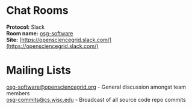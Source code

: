 # Chat Rooms

**Protocol:** Slack    
**Room name:** [osg-software](https://opensciencegrid.slack.com/messages/osg-software)    
**Site:** [https://opensciencegrid.slack.com/](https://opensciencegrid.slack.com/)

# Mailing Lists

[osg-software@opensciencegrid.org](osg-software@opensciencegrid.org) - General discussion amongst team members    
[osg-commits@cs.wisc.edu](osg-commits@cs.wisc.edu) - Broadcast of all source code repo commits
